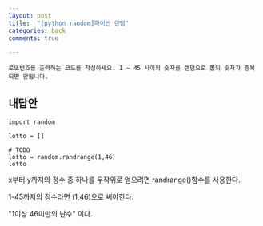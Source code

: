 ```yaml
---
layout: post
title:  "[python random]파이썬 랜덤"
categories: back
comments: true

---
```


~~~
로또번호를 출력하는 코드를 작성하세요. 1 ~ 45 사이의 숫자를 랜덤으로 뽑되 숫자가 중복되면 안됩니다.
~~~



## 내답안

~~~
import random

lotto = []

# TODO
lotto = random.randrange(1,46)
lotto
~~~

x부터 y까지의 정수 중 하나를 무작위로 얻으려면 randrange()함수를 사용한다.

1-45까지의 정수라면 (1,46)으로 써야한다.

"1이상 46미만의 난수" 이다.

